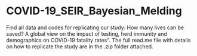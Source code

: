 # COVID-19_SEIR_Bayesian_Melding
Find all data and codes for replicating our study: How many lives can be saved? A global view on the impact of testing, herd immunity and demographics on COVID-19 fatality rates".
The full read.me file with details on how to replicate the study are in the .zip folder attached.  
